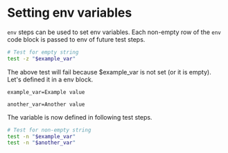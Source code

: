 # Setting env variables

`env` steps can be used to set env variables. Each non-empty row of the `env` code block is passed to env of future test steps.

```sh
# Test for empty string
test -z "$example_var"
```

The above test will fail because $example_var is not set (or it is empty). Let's defined it in a env block.

```env
example_var=Example value

another_var=Another value
```

The variable is now defined in following test steps.

```sh
# Test for non-empty string
test -n "$example_var"
test -n "$another_var"
```
